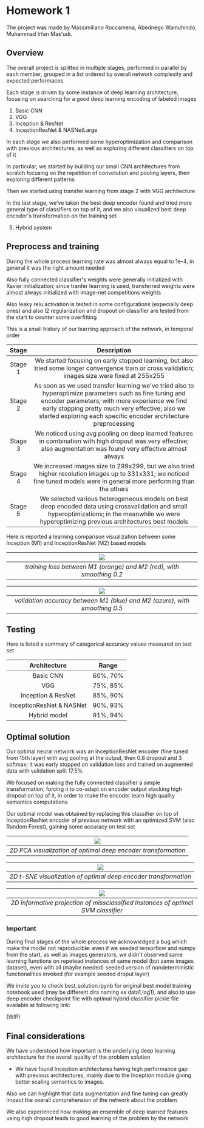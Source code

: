 # Homework 1
The project was made by Massimiliano Roccamena, Abednego Wamuhindo, Muhammad Irfan Mas'udi.

## Overview

The overall project is splitted in multiple stages, performed in parallel by each member, grouped in a list ordered by overall network complexity and expected performaces

Each stage is driven by some instance of deep learning architecture, focusing on searching for a good deep learning encoding of labeled images

1. Basic CNN
2. VGG
3. Inception & ResNet
4. InceptionResNet & NASNetLarge

In each stage we also performed some hyperoptimization and comparison with previous architectures, as well as exploring different classifiers on top of it

In particular, we started by building our small CNN architectures from scratch focusing on the repetition of convolution and pooling layers, then exploring different patterns

Then we started using transfer learning from stage 2 with VGG architecture

In the last stage, we've taken the best deep encoder found and tried more general type of classifiers on top of it, and we also visualized best deep encoder's transformation on the training set

5. Hybrid system

## Preprocess and training
During the whole process learning rate was almost always equal to 1e-4, in general it was the right amount needed

Also fully connected classifier's weights were generally initialized with Xavier initialization; since tranfer learning is used, transferred weights were almost always initialized with image-net competitions weights

Also leaky relu activation is tested in some configurations (expecially deep ones) and also l2 regularization and dropout on classifier are tested from the start to counter some overfitting

This is a small history of our learning approach of the network, in temporal order

| Stage | Description |
| :----: | :----: |
| Stage 1 | We started focusing on early stopped learning, but also tried some longer convergence train or cross validation; images size were fixed at 255x255 |
| Stage 2 | As soon as we used transfer learning we've tried also to hyperoptimize parameters such as fine tuning and encoder parameters; with more experience we find early stopping pretty much very effective; also we started exploring each specific encoder architecture preprocessing |
| Stage 3 | We noticed using avg pooling on deep learned features in combination with high dropout was very effective; also augmentation was found very effective almost always |
| Stage 4 | We increased images size to 299x299, but we also tried higher resolution images up to 331x331; we noticed fine tuned models were in general more performing than the others |
| Stage 5 | We selected various heterogeneous models on best deep encoded data using crossvalidation and small hyperoptimizations; in the meanwhile we were hyperoptimizing previous architectures best models

Here is reported a learning comparison visualization between some Inception (M1) and InceptionResNet (M2) based models

| ![](imgs/cmp_train.PNG) | 
|:--:| 
| *training loss between M1 (orange) and M2 (red), with smoothing 0.2* |

| ![](imgs/cmp_val.PNG) | 
|:--:| 
| *validation accuracy between M1 (blue) and M2 (azure), with smoothing 0.5* |

## Testing

Here is listed a summary of categorical accuracy values measured on test set

| Architecture | Range |
| :----: | :----: |
| Basic CNN | 60%, 70% |
| VGG | 75%, 85% |
| Inception & ResNet | 85%, 90% |
| InceptionResNet & NASNet | 90%, 93% |
| Hybrid model | 91%, 94% |

## Optimal solution

Our optimal neural network was an InceptionResNet encoder (fine tuned from 15th layer) with avg pooling at the output, then 0.8 dropout and 3 softmax; it was early stopped on validation loss and trained on augmented data with validation split 17.5%

We focused on making the fully connected classifier a simple transformation, forcing it to co-adapt on encoder output stacking high dropout on top of it, in order to make the encoder learn high quality semantics computations

Our optimal model was obtained by replacing this classifier on top of InceptionResNet encoder of previous network with an optimized SVM (also Random Forest), gaining some accuracy on test set

| ![](imgs/PCA.PNG) | 
|:--:| 
| *2D PCA visualization of optimal deep encoder transformation* |

| ![](imgs/t-SNE.PNG) | 
|:--:| 
| *2D t-SNE visualization of optimal deep encoder transformation* |

| ![](imgs/missclassified.PNG) | 
|:--:| 
| *2D informative projection of missclassified instances of optimal SVM classifier* |

### Important

During final stages of the whole process we acknowledged a bug which make the model not reproducible: even if we seeded tensorflow and numpy from the start, as well as images generators, we didn't observed same learning functions on repetead instances of same model (but same images dataset), even with all (maybe needed) seeded version of nondeterministic functionalities invoked (for example seeded droput layer)

We invite you to check best_solution.ipynb for original best model training notebook used (may be different dirs naming ex data1,log1), and also to use deep encoder checkpoint file with optimal hybrid classifier pickle file available at following link:

(WIP)

## Final considerations
We have understood how important is the underlying deep learning architecture for the overall quality of the problem solution
- We have found Inception architectures having high performance gap with previous architectures, mainly due to the Inception module giving better scaling semantics to images.

Also we can highlight that data augmentation and fine tuning can greatly impact the overall comprehension of the network about the problem

We also experienced how making an ensemble of deep learned features using high dropout leads to good learning of the problem by the network